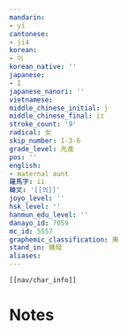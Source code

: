 ```yaml
---
mandarin:
- yí
cantonese:
- ji4
korean:
- 이
korean_native: ''
japanese:
- I
japanese_nanori: ''
vietnamese:
middle_chinese_initial: j
middle_chinese_final: iɪ
stroke_count: '9'
radical: 女
skip_number: 1-3-6
grade_level: 先進
pos: ''
english:
- maternal aunt
羅馬字: ii
韓文: '[[의]]'
joyo_level: ''
hsk_level: ''
hanmun_edu_level: ''
danayo_id: 7059
mc_id: 5557
graphemic_classification: 夷
stand_in: 姨母
aliases:
---
```

```meta-bind-embed
[[nav/char_info]]
```

# Notes

